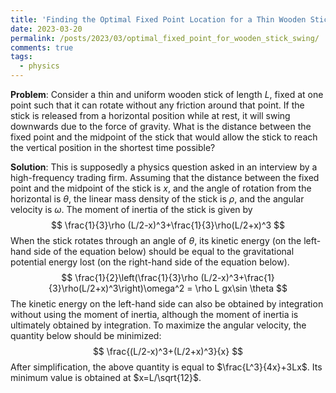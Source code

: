 ```yaml
---
title: 'Finding the Optimal Fixed Point Location for a Thin Wooden Stick to Swing from Horizontal to Vertical in Minimum Time'
date: 2023-03-20
permalink: /posts/2023/03/optimal_fixed_point_for_wooden_stick_swing/
comments: true
tags:
  - physics
---
```


**Problem**: Consider a thin and uniform wooden stick of length $L$, fixed at one point such that it can rotate without any friction around that point. If the stick is released from a horizontal position while at rest, it will swing downwards due to the force of gravity. What is the distance between the fixed point and the midpoint of the stick that would allow the stick to reach the vertical position in the shortest time possible?

**Solution**: This is supposedly a physics question asked in an interview by a high-frequency trading firm. Assuming that the distance between the fixed point and the midpoint of the stick is $x$, and the angle of rotation from the horizontal is $\theta$, the linear mass density of the stick is $\rho$, and the angular velocity is $\omega$. The moment of inertia of the stick is given by
$$
\frac{1}{3}\rho (L/2-x)^3+\frac{1}{3}\rho(L/2+x)^3
$$
When the stick rotates through an angle of $\theta$, its kinetic energy (on the left-hand side of the equation below) should be equal to the gravitational potential energy lost (on the right-hand side of the equation below).
$$
\frac{1}{2}\left(\frac{1}{3}\rho (L/2-x)^3+\frac{1}{3}\rho(L/2+x)^3\right)\omega^2 = \rho L gx\sin \theta
$$
The kinetic energy on the left-hand side can also be obtained by integration without using the moment of inertia, although the moment of inertia is ultimately obtained by integration. To maximize the angular velocity, the quantity below should be minimized:
$$
\frac{(L/2-x)^3+(L/2+x)^3}{x}
$$
After simplification, the above quantity is equal to $\frac{L^3}{4x}+3Lx$. Its minimum value is obtained at $x=L/\sqrt{12}$.